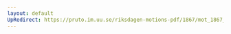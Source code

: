 ```yaml
---
layout: default
UpRedirect: https://pruto.im.uu.se/riksdagen-motions-pdf/1867/mot_1867__ak__184/mot_1867__ak__184-002.pdf
---
```

